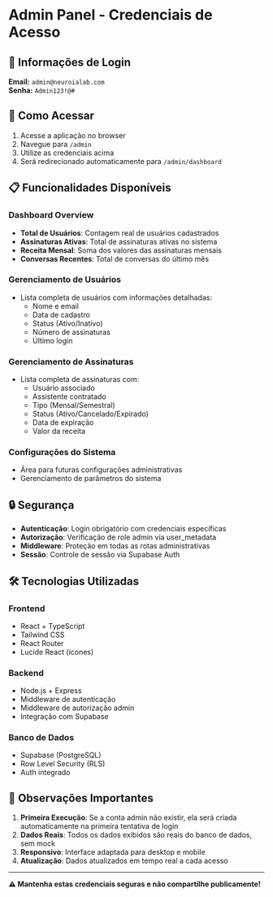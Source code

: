 # Admin Panel - Credenciais de Acesso

## 🔐 Informações de Login

**Email:** `admin@neuroialab.com`  
**Senha:** `Admin123!@#`

## 🚀 Como Acessar

1. Acesse a aplicação no browser
2. Navegue para `/admin`
3. Utilize as credenciais acima
4. Será redirecionado automaticamente para `/admin/dashboard`

## 📋 Funcionalidades Disponíveis

### Dashboard Overview
- **Total de Usuários**: Contagem real de usuários cadastrados
- **Assinaturas Ativas**: Total de assinaturas ativas no sistema
- **Receita Mensal**: Soma dos valores das assinaturas mensais
- **Conversas Recentes**: Total de conversas do último mês

### Gerenciamento de Usuários
- Lista completa de usuários com informações detalhadas:
  - Nome e email
  - Data de cadastro
  - Status (Ativo/Inativo)
  - Número de assinaturas
  - Último login

### Gerenciamento de Assinaturas
- Lista completa de assinaturas com:
  - Usuário associado
  - Assistente contratado
  - Tipo (Mensal/Semestral)
  - Status (Ativo/Cancelado/Expirado)
  - Data de expiração
  - Valor da receita

### Configurações do Sistema
- Área para futuras configurações administrativas
- Gerenciamento de parâmetros do sistema

## 🔒 Segurança

- **Autenticação**: Login obrigatório com credenciais específicas
- **Autorização**: Verificação de role admin via user_metadata
- **Middleware**: Proteção em todas as rotas administrativas
- **Sessão**: Controle de sessão via Supabase Auth

## 🛠️ Tecnologias Utilizadas

### Frontend
- React + TypeScript
- Tailwind CSS
- React Router
- Lucide React (ícones)

### Backend
- Node.js + Express
- Middleware de autenticação
- Middleware de autorização admin
- Integração com Supabase

### Banco de Dados
- Supabase (PostgreSQL)
- Row Level Security (RLS)
- Auth integrado

## 📝 Observações Importantes

1. **Primeira Execução**: Se a conta admin não existir, ela será criada automaticamente na primeira tentativa de login
2. **Dados Reais**: Todos os dados exibidos são reais do banco de dados, sem mock
3. **Responsivo**: Interface adaptada para desktop e mobile
4. **Atualização**: Dados atualizados em tempo real a cada acesso

---

**⚠️ Mantenha estas credenciais seguras e não compartilhe publicamente!**